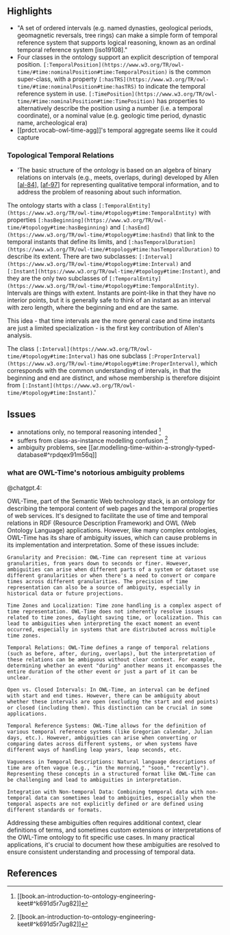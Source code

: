 
## Highlights

- "A set of ordered intervals (e.g. named dynasties, geological periods, geomagnetic reversals, tree rings) can make a simple form of temporal reference system that supports logical reasoning, known as an ordinal temporal reference system [iso19108]." 
- Four classes in the ontology support an explicit description of temporal position. `[:TemporalPosition](https://www.w3.org/TR/owl-time/#time:nominalPosition#time:TemporalPosition)` is the common super-class, with a property `[:hasTRS](https://www.w3.org/TR/owl-time/#time:nominalPosition#time:hasTRS)` to indicate the temporal reference system in use. `[:TimePosition](https://www.w3.org/TR/owl-time/#time:nominalPosition#time:TimePosition)` has properties to alternatively describe the position using a number (i.e. a temporal coordinate), or a nominal value (e.g. geologic time period, dynastic name, archeological era)
- [[prdct.vocab-owl-time-agg]]'s temporal aggregate seems like it could capture 


### Topological Temporal Relations

- 'The basic structure of the ontology is based on an algebra of binary relations on intervals (e.g., meets, overlaps, during) developed by Allen \[[al-84](https://www.w3.org/TR/owl-time/#topology#bib-al-84 "Towards a general theory of action and time. Artificial Intelligence 23, pp. 123-154.")\], \[[af-97](https://www.w3.org/TR/owl-time/#topology#bib-af-97 "Actions and events in interval temporal logic In: Spatial and Temporal Reasoning. O. Stock, ed., Kluwer, Dordrecht, Netherlands, pp. 205-245.")\] for representing qualitative temporal information, and to address the problem of reasoning about such information.

The ontology starts with a class `[:TemporalEntity](https://www.w3.org/TR/owl-time/#topology#time:TemporalEntity)` with properties `[:hasBeginning](https://www.w3.org/TR/owl-time/#topology#time:hasBeginning)` and `[:hasEnd](https://www.w3.org/TR/owl-time/#topology#time:hasEnd)` that link to the temporal instants that define its limits, and `[:hasTemporalDuration](https://www.w3.org/TR/owl-time/#topology#time:hasTemporalDuration)` to describe its extent. There are two subclasses: `[:Interval](https://www.w3.org/TR/owl-time/#topology#time:Interval)` and `[:Instant](https://www.w3.org/TR/owl-time/#topology#time:Instant)`, and they are the only two subclasses of `[:TemporalEntity](https://www.w3.org/TR/owl-time/#topology#time:TemporalEntity)`. Intervals are things with extent. Instants are point-like in that they have no interior points, but it is generally safe to think of an instant as an interval with zero length, where the beginning and end are the same.

This idea - that time intervals are the more general case and time instants are just a limited specialization - is the first key contribution of Allen's analysis.

The class `[:Interval](https://www.w3.org/TR/owl-time/#topology#time:Interval)` has one subclass `[:ProperInterval](https://www.w3.org/TR/owl-time/#topology#time:ProperInterval)`, which corresponds with the common understanding of intervals, in that the beginning and end are distinct, and whose membership is therefore disjoint from `[:Instant](https://www.w3.org/TR/owl-time/#topology#time:Instant)`.'

##  Issues

- annotations only, no temporal reasoning intended [^1]
- suffers from class-as-instance modelling confusion [^1]
- ambiguity problems, see [[ar.modelling-time-within-a-strongly-typed-database#^rpdqex91m56q]]

### what are OWL-Time's notorious ambiguity problems

@chatgpt.4: 

OWL-Time, part of the Semantic Web technology stack, is an ontology for describing the temporal content of web pages and the temporal properties of web services. It's designed to facilitate the use of time and temporal relations in RDF (Resource Description Framework) and OWL (Web Ontology Language) applications. However, like many complex ontologies, OWL-Time has its share of ambiguity issues, which can cause problems in its implementation and interpretation. Some of these issues include:

    Granularity and Precision: OWL-Time can represent time at various granularities, from years down to seconds or finer. However, ambiguities can arise when different parts of a system or dataset use different granularities or when there's a need to convert or compare times across different granularities. The precision of time representation can also be a source of ambiguity, especially in historical data or future projections.

    Time Zones and Localization: Time zone handling is a complex aspect of time representation. OWL-Time does not inherently resolve issues related to time zones, daylight saving time, or localization. This can lead to ambiguities when interpreting the exact moment an event occurred, especially in systems that are distributed across multiple time zones.

    Temporal Relations: OWL-Time defines a range of temporal relations (such as before, after, during, overlaps), but the interpretation of these relations can be ambiguous without clear context. For example, determining whether an event "during" another means it encompasses the entire duration of the other event or just a part of it can be unclear.

    Open vs. Closed Intervals: In OWL-Time, an interval can be defined with start and end times. However, there can be ambiguity about whether these intervals are open (excluding the start and end points) or closed (including them). This distinction can be crucial in some applications.

    Temporal Reference Systems: OWL-Time allows for the definition of various temporal reference systems (like Gregorian calendar, Julian days, etc.). However, ambiguities can arise when converting or comparing dates across different systems, or when systems have different ways of handling leap years, leap seconds, etc.

    Vagueness in Temporal Descriptions: Natural language descriptions of time are often vague (e.g., "in the morning," "soon," "recently"). Representing these concepts in a structured format like OWL-Time can be challenging and lead to ambiguities in interpretation.

    Integration with Non-temporal Data: Combining temporal data with non-temporal data can sometimes lead to ambiguities, especially when the temporal aspects are not explicitly defined or are defined using different standards or formats.

Addressing these ambiguities often requires additional context, clear definitions of terms, and sometimes custom extensions or interpretations of the OWL-Time ontology to fit specific use cases. In many practical applications, it's crucial to document how these ambiguities are resolved to ensure consistent understanding and processing of temporal data.


## References

[^1]: [[book.an-introduction-to-ontology-engineering-keet#^k691d5r7ug82]]